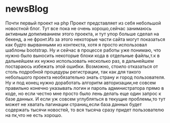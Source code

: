 # newsBlog
 Почти первый проект на php
 Проект представляет из себя небольшой новостной блог.
Тут все пока не очень хорошо,сейчас занимаюсь активным допиливанием этого проекта, и тут
упор больше сделал на бекенд, а не фронт.Из за этого некоторые части сайта могут показаться как будто вырванными из контекста, хотя я просто использовал шаблоны bootstrap.
Ну и сейчас в процессе работы уже понимаю, что нужно было выносить некоторые блоки кода в отдельные файлы,т.к в дальнейшем их нужно использовать несколько раз, в дальнейшем постараюсь избежать этой ошибки.
Возможно, стоило отказаться от столь подробной процедуры регистрации, так как для такого небольшого проекта необязательно
знать страну и город пользователя.
Ну и под конец нужно доработать алгоритм авторизации,не совсем правильно конечно указывать логин и пароль администратора
прямо в коде, но если честно мне просто было лень делать еще один запрос к базе данных.
И если уж совсем углубляться в текущие проблемы,то тут может не хватать пагинации страниц,если база данных будет содержать
тысячи новостей, то вся тысяча сразу придет пользователю на пк,что не есть хорошо.
